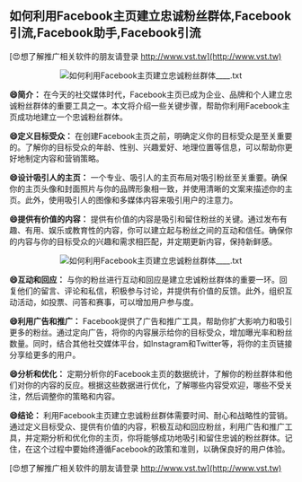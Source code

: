 ## **如何利用Facebook主页建立忠诚粉丝群体,Facebook引流,Facebook助手,Facebook引流**

[😍想了解推广相关软件的朋友请登录 http://www.vst.tw](http://www.vst.tw)

 <center><img src="https://vst.tw/MP4/tuiguang/png/4.png" alt="如何利用Facebook主页建立忠诚粉丝群体____.txt"></center>

**😄简介：**
在今天的社交媒体时代，Facebook主页已成为企业、品牌和个人建立忠诚粉丝群体的重要工具之一。本文将介绍一些关键步骤，帮助你利用Facebook主页成功地建立一个忠诚粉丝群体。

**😄定义目标受众：**
在创建Facebook主页之前，明确定义你的目标受众是至关重要的。了解你的目标受众的年龄、性别、兴趣爱好、地理位置等信息，可以帮助你更好地制定内容和营销策略。

**😄设计吸引人的主页：**
一个专业、吸引人的主页布局对吸引粉丝至关重要。确保你的主页头像和封面照片与你的品牌形象相一致，并使用清晰的文案来描述你的主页。此外，使用吸引人的图像和多媒体内容来吸引用户的注意力。

**😄提供有价值的内容：**
提供有价值的内容是吸引和留住粉丝的关键。通过发布有趣、有用、娱乐或教育性的内容，你可以建立起与粉丝之间的互动和信任。确保你的内容与你的目标受众的兴趣和需求相匹配，并定期更新内容，保持新鲜感。

 <center><img src="https://vst.tw/MP4/tuiguang/png/6.png" alt="如何利用Facebook主页建立忠诚粉丝群体____.txt"></center>

**😄互动和回应：**
与你的粉丝进行互动和回应是建立忠诚粉丝群体的重要一环。回复他们的留言、评论和私信，积极参与讨论，并提供有价值的反馈。此外，组织互动活动，如投票、问答和赛事，可以增加用户参与度。

**😄利用广告和推广：**
Facebook提供了广告和推广工具，帮助你扩大影响力和吸引更多的粉丝。通过定向广告，将你的内容展示给你的目标受众，增加曝光率和粉丝数量。同时，结合其他社交媒体平台，如Instagram和Twitter等，将你的主页链接分享给更多的用户。

**😄分析和优化：**
定期分析你的Facebook主页的数据统计，了解你的粉丝群体和他们对你的内容的反应。根据这些数据进行优化，了解哪些内容受欢迎，哪些不受关注，然后调整你的策略和内容。

**😄结论：**
利用Facebook主页建立忠诚粉丝群体需要时间、耐心和战略性的营销。通过定义目标受众、提供有价值的内容，积极互动和回应粉丝，利用广告和推广工具，并定期分析和优化你的主页，你将能够成功地吸引和留住忠诚的粉丝群体。记住，在这个过程中要始终遵循Facebook的政策和准则，以确保良好的用户体验。

[😍想了解推广相关软件的朋友请登录 http://www.vst.tw](http://www.vst.tw)



